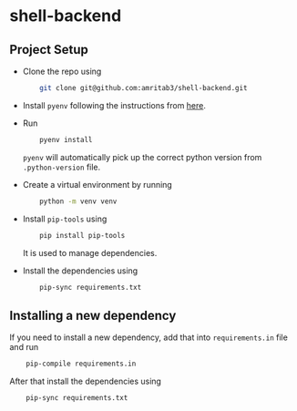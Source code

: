 # shell-backend

## Project Setup

- Clone the repo using

    ```sh
        git clone git@github.com:amritab3/shell-backend.git
    ```

- Install `pyenv` following the instructions from [here](https://github.com/pyenv/pyenv).
- Run

    ```sh
        pyenv install
    ```

    `pyenv` will automatically pick up the correct python version from `.python-version` file.
- Create a virtual environment by running

    ```sh
        python -m venv venv
    ```

- Install `pip-tools` using

    ```sh
        pip install pip-tools
    ```

    It is used to manage dependencies.
- Install the dependencies using

    ```sh
        pip-sync requirements.txt
    ```

## Installing a new dependency

If you need to install a new dependency, add that into `requirements.in` file and run

```sh
    pip-compile requirements.in
```

After that install the dependencies using

```sh
    pip-sync requirements.txt
```
